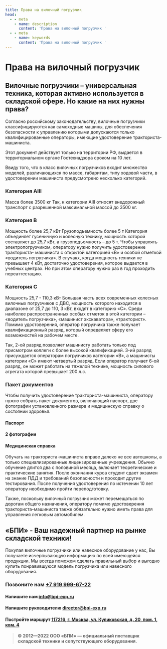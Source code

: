 ```yaml
---
title: Права на вилочный погрузчик
head:
  - - meta
    - name: description
      content: 'Права на вилочный погрузчик '
  - - meta
    - name: keywords 
      content: 'Права на вилочный погрузчик '
---
```


# Права на вилочный погрузчик

## Вилочные погрузчики – универсальная техника, которая активно используется в складской сфере. Но какие на них нужны права?

Согласно российскому законодательству, вилочные погрузчики классифицируются как самоходные машины, для обеспечения безопасности к управлению которыми допускаются только квалифицированные операторы, имеющие удостоверение тракториста-машиниста.

Этот документ действует только на территории РФ, выдается в территориальном органе Гостехнадзора сроком на 10 лет.

Ввиду того, что в класс вилочных погрузчиков входит множество моделей, различающихся по массе, габаритам, типу ходовой части, в удостоверении машиниста предусмотрено несколько категорий.

### Категория АIII
Масса более 3500 кг
Так, к категории АIII относят внедорожный транспорт с разрешенной максимальной массой до 3500 кг.

### Категория B
Мощность более 25,7 кВт Грузоподъемность более 5 т
Категория объединяет гусеничную и колесную технику, мощность которой составляет до 25,7 кВт, а грузоподъемность – до 5 т. Чтобы управлять электропогрузчиком, оператору нужно получить удостоверение тракториста- машиниста с открытой категорией «В» и особой отметкой «водитель погрузчика». В случаях, когда мощность техники не превышает 4 кВт, достаточно удостоверения, которое выдается в учебных центрах. Но при этом оператору нужно раз в год проходить переаттестацию.

### Категория C
Мощность 25,7 - 110,3 кВт
Большая часть всех современных колесных вилочных погрузчиков с ДВС, мощность которого находится в диапазоне от 25,7 до 110, 3 кВт, входят в категорию «С». Среди наиболее распространенных особых отметок в этой категории – «водитель погрузчика», «машинист экскаватора», «тракторист».
Помимо удостоверения, оператор погрузчика также получает квалификационный разряд, который определяет сферу его возможностей на рабочем месте.

Так, 2-ой разряд позволяет машинисту работать только под присмотром коллеги с более высокой квалификацией. 3-ий разряд присуждается операторам погрузчиков категории «В», а машинисты категории «С» имеют четвертый разряд. Если оператор получает 6-ой разряд, он может работать на тяжелой технике, мощность силового агрегата которой превышает 200 л.с.

### Пакет документов
Чтобы получить удостоверение тракториста-машиниста, оператору нужно собрать пакет документов, включающий паспорт, две фотографии установленного размера и медицинскую справку о состоянии здоровья.

#### Паспорт
#### 2 фотографии
#### Медицинская справка

Обучать на тракториста-машиниста вправе далеко не все автошколы, а только специализированные лицензированные учреждения. Обычно обучение длится два с половиной месяца, включает теоретические и практические занятия. После окончания курса студент сдает экзамен на знание ПДД и требований безопасности и проходит другие тестирования. После получения удостоверения по истечении 10 лет оператору необходимо пройти переподготовку.

Также, поскольку вилочный погрузчик может перемещаться по дорогам общего назначения, оператору помимо удостоверения тракториста-машиниста также обязательно нужно иметь права для управления легковым автомобилем.


## «БПИ» - Ваш надежный партнер на рынке складской техники!

Покупая вилочные погрузчики или навесное оборудование у нас, Вы получаете исчерпывающую информацию по всей имеющейся продукции. Мы всегда поможем сделать правильный выбор и выгодно купить понравившуюся модель погрузчика или навесного оборудования.


### Позвоните нам <a href="tel:+79199996722">+7 919 999-67-22</a>

#### Напишите нам <a href="mailto:info@bpi-exp.ru">info@bpi-exp.ru</a>

#### Напишите руководителю <a href="mailto:director@bpi-exp.ru">director@bpi-exp.ru</a>

#### Постройте маршрут <a href="https://yandex.ru/maps/213/moscow/?from=api-maps&ll=37.560718%2C55.567506&mode=routes&origin=jsapi_2_1_79&rtext=~55.567988%2C37.560664&rtt=mt&ruri=~&z=19">117216, г. Москва, ул. Куликовская, д. 20, пом. 1, ком. 4</a>

> **© 2012—2022 ООО «БПИ» — официальный поставщик складской техники и сопутствующего оборудования.**
